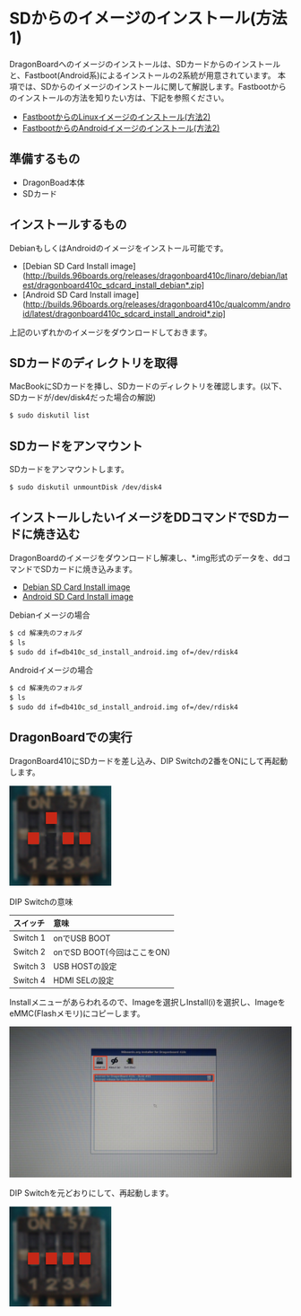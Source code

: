 # SDからのイメージのインストール(方法1)

DragonBoardへのイメージのインストールは、SDカードからのインストールと、Fastboot(Android系)によるインストールの2系統が用意されています。
本項では、SDからのイメージのインストールに関して解説します。Fastbootからのインストールの方法を知りたい方は、下記を参照ください。

* [FastbootからのLinuxイメージのインストール(方法2)](getting_started_fastboot_linux.md)
* [FastbootからのAndroidイメージのインストール(方法2)](getting_started_fastboot_android.md)


## 準備するもの

* DragonBoad本体
* SDカード

## インストールするもの

DebianもしくはAndroidのイメージをインストール可能です。

* [Debian SD Card Install image](http://builds.96boards.org/releases/dragonboard410c/linaro/debian/latest/dragonboard410c_sdcard_install_debian*.zip]
* [Android SD Card Install image](http://builds.96boards.org/releases/dragonboard410c/qualcomm/android/latest/dragonboard410c_sdcard_install_android*.zip]

上記のいずれかのイメージをダウンロードしておきます。

## SDカードのディレクトリを取得

MacBookにSDカードを挿し、SDカードのディレクトリを確認します。(以下、SDカードが/dev/disk4だった場合の解説)

```bash
$ sudo diskutil list
```

## SDカードをアンマウント

SDカードをアンマウントします。

```bash
$ sudo diskutil unmountDisk /dev/disk4
```

## インストールしたいイメージをDDコマンドでSDカードに焼き込む

DragonBoardのイメージをダウンロードし解凍し、*.img形式のデータを、ddコマンドでSDカードに焼き込みます。

* [Debian SD Card Install image](http://builds.96boards.org/releases/dragonboard410c/linaro/debian/latest/dragonboard410c_sdcard_install_debian*.zip)
* [Android SD Card Install image](http://builds.96boards.org/releases/dragonboard410c/qualcomm/android/latest/dragonboard410c_sdcard_install_android*.zip)


Debianイメージの場合
```bash
$ cd 解凍先のフォルダ
$ ls 
$ sudo dd if=db410c_sd_install_android.img of=/dev/rdisk4
```

Androidイメージの場合
```bash
$ cd 解凍先のフォルダ
$ ls
$ sudo dd if=db410c_sd_install_android.img of=/dev/rdisk4
```

## DragonBoardでの実行

DragonBoard410にSDカードを差し込み、DIP Switchの2番をONにして再起動します。

![](/img/dev/dev001.png)

DIP Switchの意味

|スイッチ | 意味 |
|:--|:--|
|Switch 1 | onでUSB BOOT |
|Switch 2 | onでSD BOOT(今回はここをON) | 
|Switch 3 | USB HOSTの設定 |
|Switch 4 | HDMI SELの設定 |

Installメニューがあらわれるので、Imageを選択しInstall(i)を選択し、ImageをeMMC(Flashメモリ)にコピーします。

![](/img/dev/dev002.png)

DIP Switchを元どおりにして、再起動します。

![](/img/dev/dev003.png)

